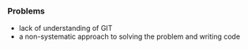 ### Problems
- lack of understanding of GIT
- a non-systematic approach to solving the problem and writing code
